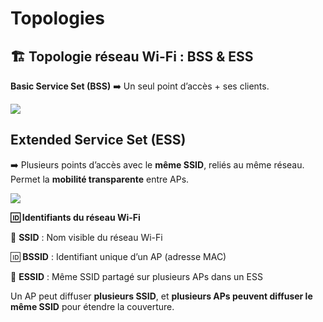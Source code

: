 # Topologies

## **🏗 Topologie réseau Wi-Fi : BSS & ESS**

**Basic Service Set (BSS)**
➡️ Un seul point d’accès + ses clients.


![](../../../media/Cours-Infrastructures-réseaux-Topologies-image1.png)


## **Extended Service Set (ESS)**

➡️ Plusieurs points d’accès avec le **même SSID**, reliés au même réseau. Permet la **mobilité transparente** entre APs.


![](../../../media/Cours-Infrastructures-réseaux-Topologies-image2.png)


**🆔 Identifiants du réseau Wi-Fi**

📛 **SSID** : Nom visible du réseau Wi-Fi

🆔 **BSSID** : Identifiant unique d’un AP (adresse MAC)

📶 **ESSID** : Même SSID partagé sur plusieurs APs dans un ESS

Un AP peut diffuser **plusieurs SSID**, et **plusieurs APs peuvent diffuser le même SSID** pour étendre la couverture.
